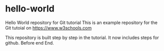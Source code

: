 # hello-world
Hello World repository for Git tutorial
This is an example repository for the Git tutoial on https://www.w3schools.com

This repository is built step by step in the tutorial.
It now includes steps for github.
Before end
End.
